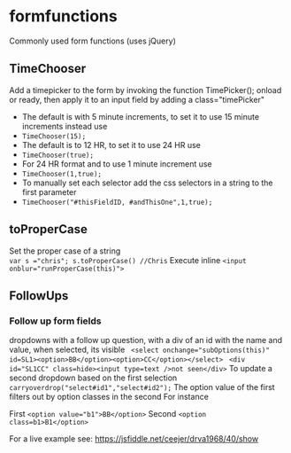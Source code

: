 # formfunctions
Commonly used form functions (uses jQuery)
## TimeChooser
Add a timepicker to the form by invoking the function TimePicker(); onload or ready, then apply it to an input field by adding a class="timePicker"<br>
* The default is with 5 minute increments, to set it to use 15 minute increments instead use 
 * `TimeChooser(15);`
* The default is to 12 HR, to set it to use 24 HR use 
 * `TimeChooser(true);`
* For 24 HR format and to use 1 minute increment use 
 * `TimeChooser(1,true);`
* To manually set each selector add the css selectors in a string to the first parameter 
 * `TimeChooser("#thisFieldID, #andThisOne",1,true);`
## toProperCase
Set the proper case of a string<br>
`var s ="chris"; s.toProperCase() //Chris`
Execute inline
`<input onblur="runProperCase(this)">`
## FollowUps
### Follow up form fields
dropdowns with a follow up question, with a div of an id with the name and value, when selected, its visible
 ` <select onchange="subOptions(this)" id=SL1><option>BB</option><option>CC</option></select>`
 ` <div id="SL1CC" class=hide><input type=text />not seen</div>`
To update a second dropdown based on the first selection 
 ` carryoverdrop("select#id1","select#id2");`
 The option value of the first filters out by option classes in the second
 For instance 
 
 First  `<option value="b1">BB</option>`
 Second `<option class=b1>B1</option>`

For a live example see: https://jsfiddle.net/ceejer/drva1968/40/show

